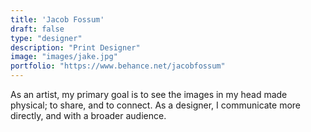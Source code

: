 ```yaml
---
title: 'Jacob Fossum'
draft: false
type: "designer"
description: "Print Designer"
image: "images/jake.jpg"
portfolio: "https://www.behance.net/jacobfossum"
---
```


As an artist, my primary goal is to see the images in my head made physical; to share, and to connect. As a designer, I communicate more directly, and with a broader audience.
